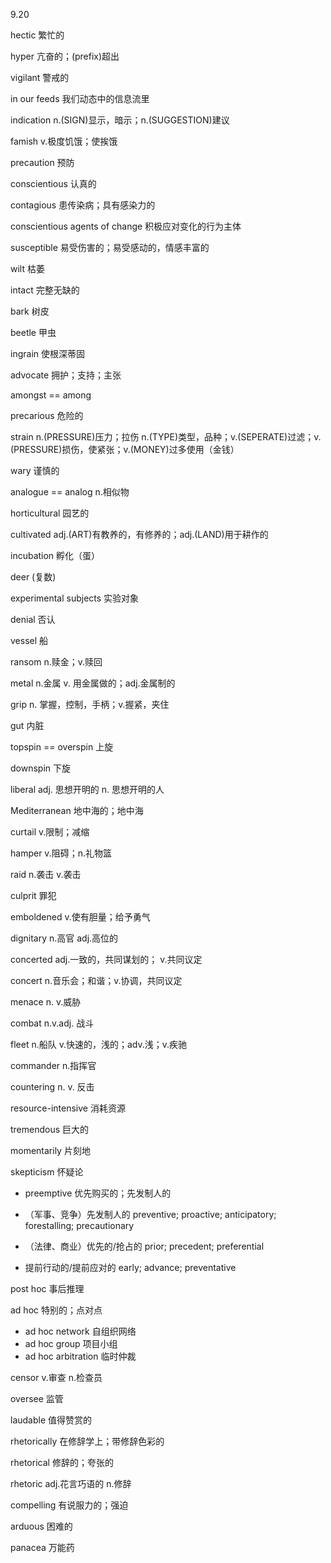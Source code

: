 9.20

hectic 繁忙的

hyper 亢奋的；(prefix)超出

vigilant 警戒的

in our feeds 我们动态中的信息流里

indication n.(SIGN)显示，暗示；n.(SUGGESTION)建议

famish v.极度饥饿；使挨饿

precaution 预防

conscientious 认真的

contagious 患传染病；具有感染力的

conscientious agents of change 积极应对变化的行为主体

susceptible 易受伤害的；易受感动的，情感丰富的

wilt 枯萎

intact 完整无缺的

bark 树皮

beetle 甲虫

ingrain 使根深蒂固

advocate 拥护；支持；主张

amongst == among

precarious 危险的

strain n.(PRESSURE)压力；拉伤 n.(TYPE)类型，品种；v.(SEPERATE)过滤；v.(PRESSURE)损伤，使紧张；v.(MONEY)过多使用（金钱）

wary 谨慎的

analogue == analog n.相似物

horticultural 园艺的

cultivated adj.(ART)有教养的，有修养的；adj.(LAND)用于耕作的

incubation 孵化（蛋）

deer (复数)

experimental subjects 实验对象

denial 否认

vessel 船

ransom n.赎金；v.赎回

metal n.金属 v. 用金属做的；adj.金属制的

grip n. 掌握，控制，手柄；v.握紧，夹住

gut 内脏

topspin == overspin 上旋

downspin 下旋

liberal adj. 思想开明的 n. 思想开明的人

Mediterranean 地中海的；地中海

curtail v.限制；减缩

hamper v.阻碍；n.礼物篮

raid n.袭击 v.袭击

culprit 罪犯

emboldened v.使有胆量；给予勇气

dignitary n.高官 adj.高位的

concerted adj.一致的，共同谋划的； v.共同议定

concert n.音乐会；和谐；v.协调，共同议定

menace n. v.威胁

combat n.v.adj. 战斗

fleet n.船队 v.快速的，浅的；adv.浅；v.疾驰

commander n.指挥官

countering n. v. 反击

resource-intensive 消耗资源

tremendous 巨大的

momentarily 片刻地

skepticism 怀疑论

- preemptive 优先购买的；先发制人的
- （军事、竞争）先发制人的 preventive; proactive; anticipatory; forestalling; precautionary

- （法律、商业）优先的/抢占的 prior; precedent; preferential
- 提前行动的/提前应对的 early; advance; preventative

post hoc 事后推理

ad hoc 特别的；点对点

- ad hoc network 自组织网络
- ad hoc group 项目小组
- ad hoc arbitration 临时仲裁

censor v.审查 n.检查员

oversee 监管

laudable 值得赞赏的

rhetorically 在修辞学上；带修辞色彩的

rhetorical 修辞的；夸张的

rhetoric adj.花言巧语的 n.修辞

compelling 有说服力的；强迫

arduous 困难的

panacea 万能药
